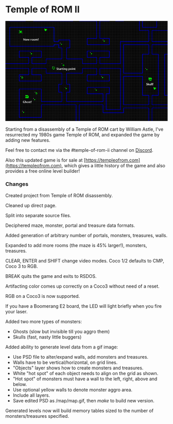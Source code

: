 Temple of ROM II
==========

![](images/newmap.jpg)

Starting from a disassembly of a Temple of ROM cart by William Astle, I've resurrected my 1980s game Temple of ROM,
and expanded the game by adding new features.

Feel free to contact me via the #temple-of-rom-ii channel on [Discord](https://discord.gg/4J5nHXm).

Also this updated game is for sale at [https://templeofrom.com](https://templeofrom.com), which gives a little history
of the game and also provides a free online level builder!

### Changes

Created project from Temple of ROM disassembly.

Cleaned up direct page.

Split into separate source files.

Deciphered maze, monster, portal and treasure data formats.

Added generation of arbitrary number of portals, monsters, treasures, walls.

Expanded to add more rooms (the maze is 45% larger!), monsters, treasures.

CLEAR, ENTER and SHIFT change video modes.  Coco 1/2 defaults to CMP, Coco 3 to RGB.

BREAK quits the game and exits to RSDOS.

Artifacting color comes up correctly on a Coco3 without need of a reset.

RGB on a Coco3 is now supported.

If you have a Boomerang E2 board, the LED will light briefly when you fire your laser.

Added two more types of monsters:

* Ghosts (slow but invisible till you aggro them)
* Skulls (fast, nasty little buggers)

Added ability to generate level data from a gif image:

* Use PSD file to alter/expand walls, add monsters and treasures.
* Walls have to be vertical/horizontal, on grid lines.
* "Objects" layer shows how to create monsters and treasures.
* White "hot spot" of each object needs to align on the grid as shown.
* "Hot spot" of monsters must have a wall to the left, right, above and below.
* Use optional yellow walls to denote monster aggro area.
* Include all layers.
* Save edited PSD as /map/map.gif, then _make_ to build new version.

Generated levels now will build memory tables sized to the number of monsters/treasures specified.
